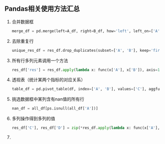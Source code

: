 ## Pandas相关使用方法汇总

1. 合并数据框

   ```python
   merge_df = pd.merge(left=A_df, right=B_df, how='left', left_on=['A', 'B'], right_on=['A', 'B'])
   ```

2. 去除重复行

   ```Python
   unique_res_df = res_df.drop_duplicates(subset=['A', 'B'], keep='first', inplace=False)
   ```

3. 所有行多列元素调用一个方法

   ```python
   res_df['res'] = res_df.apply(lambda x: func(x['A'], x['B']), axis=1)
   ```

4. 透视表（统计某两个指标的对应关系）

   ```python
   table_df = pd.pivot_table(df, index=['A', 'B'], values=['C'], aggfunc=len)
   ```

5. 挑选数据框中某列含有nan值的所有行

   ```python
   nan_df = all_df[ps.isnull(all_df['A'])]
   ```

6. 多列操作得到多列的值

   ```python
   res_df['C'], res_df['D'] = zip(*res_df.apply(lambda x: func(x['A'], x['B']), axis=1))
   ```

7. 